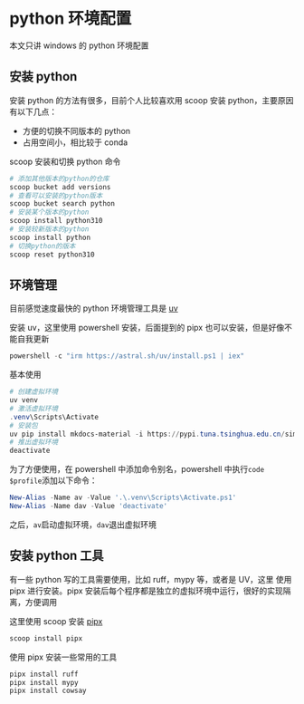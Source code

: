 # python 环境配置

本文只讲 windows 的 python 环境配置

## 安装 python

安装 python 的方法有很多，目前个人比较喜欢用 scoop 安装 python，主要原因有以下几点：

- 方便的切换不同版本的 python
- 占用空间小，相比较于 conda

scoop 安装和切换 python 命令

```powershell
# 添加其他版本的python的仓库
scoop bucket add versions
# 查看可以安装的python版本
scoop bucket search python
# 安装某个版本的python
scoop install python310
# 安装较新版本的python
scoop install python
# 切换python的版本
scoop reset python310
```

## 环境管理

目前感觉速度最快的 python 环境管理工具是 [uv](https://github.com/astral-sh/uv)

安装 uv，这里使用 powershell 安装，后面提到的 pipx 也可以安装，但是好像不能自我更新

```powershell
powershell -c "irm https://astral.sh/uv/install.ps1 | iex"
```

基本使用

```powershell
# 创建虚拟环境
uv venv
# 激活虚拟环境
.venv\Scripts\Activate
# 安装包
uv pip install mkdocs-material -i https://pypi.tuna.tsinghua.edu.cn/simple
# 推出虚拟环境
deactivate
```

为了方便使用，在 powershell 中添加命令别名，powershell 中执行`code $profile`添加以下命令：

```powershell
New-Alias -Name av -Value '.\.venv\Scripts\Activate.ps1'
New-Alias -Name dav -Value 'deactivate'
```

之后，`av`启动虚拟环境，`dav`退出虚拟环境

## 安装 python 工具

有一些 python 写的工具需要使用，比如 ruff，mypy 等，或者是 UV，这里 使用 pipx 进行安装。pipx 安装后每个程序都是独立的虚拟环境中运行，很好的实现隔离，方便调用

这里使用 scoop 安装 [pipx](https://github.com/pypa/pipx)

```powershell
scoop install pipx
```

使用 pipx 安装一些常用的工具

```powershell
pipx install ruff
pipx install mypy
pipx install cowsay
```
